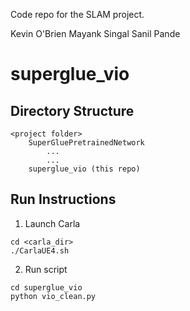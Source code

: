 Code repo for the SLAM project. 

Kevin O'Brien 
Mayank Singal
Sanil Pande

# superglue_vio

## Directory Structure
```
<project folder>
	SuperGluePretrainedNetwork
		...
		...
	superglue_vio (this repo)
```

## Run Instructions
1. Launch Carla
```
cd <carla_dir>
./CarlaUE4.sh
```

2. Run script
```
cd superglue_vio
python vio_clean.py
```
